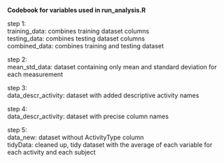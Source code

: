 <b> Codebook for variables used in run_analysis.R  </b>

step 1:  
training_data: combines training dataset columns  
testing_data: combines testing dataset columns  
combined_data: combines training and testing dataset   

step 2:  
mean_std_data: dataset containing only mean and standard deviation for each measurement  

step 3:  
data_descr_activity: dataset with added descriptive activity names   

step 4:  
data_descr_activity: dataset with precise column names  

step 5:  
data_new: dataset without ActivityType column   
tidyData: cleaned up, tidy dataset with the average of each variable for each activity and each subject  


